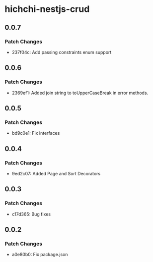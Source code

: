 # hichchi-nestjs-crud

## 0.0.7

### Patch Changes

- 237f04c: Add passing constraints enum support

## 0.0.6

### Patch Changes

- 2369ef1: Added join string to toUpperCaseBreak in error methods.

## 0.0.5

### Patch Changes

- bd9c0e1: Fix interfaces

## 0.0.4

### Patch Changes

- 9ed2c07: Added Page and Sort Decorators

## 0.0.3

### Patch Changes

- c17d365: Bug fixes

## 0.0.2

### Patch Changes

- a0e80b0: Fix package.json
